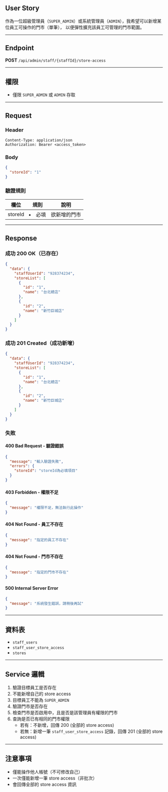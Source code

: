 ## User Story

作為一位超級管理員（`SUPER_ADMIN`）或系統管理員（`ADMIN`），我希望可以新增某位員工可操作的門市（單筆）， 以便彈性擴充該員工可管理的門市範圍。

---

## Endpoint

**POST** `/api/admin/staff/{staffId}/store-access`

---

## 權限

- 僅限 `SUPER_ADMIN` 或 `ADMIN` 存取


---

## Request

### Header

```http
Content-Type: application/json
Authorization: Bearer <access_token>
```

### Body

```json
{
  "storeId": "1"
}
```

### 驗證規則

| 欄位    | 規則     | 說明         |
| ------- | -------- | ------------ |
| storeId | <li>必填 | 欲新增的門市 |

---

## Response

### 成功 200 OK（已存在）

```json
{
  "data": {
    "staffUserId": "928374234",
    "storeList": [
      {
        "id": "1",
        "name": "台北總店"
      },
      {
        "id": "2",
        "name": "新竹巨城店"
      }
    ]
  }
}
```

### 成功 201 Created（成功新增）

```json
{
  "data": {
    "staffUserId": "928374234",
    "storeList": [
      {
        "id": "1",
        "name": "台北總店"
      },
      {
        "id": "2",
        "name": "新竹巨城店"
      }
    ]
  }
}
```

### 失敗

#### 400 Bad Request - 驗證錯誤

```json
{
  "message": "輸入驗證失敗",
  "errors": {
    "storeId": "storeId為必填項目"
  }
}
```

#### 403 Forbidden - 權限不足

```json
{
  "message": "權限不足，無法執行此操作"
}
```

#### 404 Not Found - 員工不存在

```json
{
  "message": "指定的員工不存在"
}
```

#### 404 Not Found - 門市不存在

```json
{
  "message": "指定的門市不存在"
}
```

#### 500 Internal Server Error

```json
{
  "message": "系統發生錯誤，請稍後再試"
}
```

---

## 資料表

- `staff_users`
- `staff_user_store_access`
- `stores`

---

## Service 邏輯


1. 驗證目標員工是否存在
2. 不能新增自己的 store access
3. 目標員工不能為 `SUPER_ADMIN`
4. 驗證門市是否存在
5. 檢查門市是否啟用中，且是否是該管理員有權限的門市
6. 查詢是否已有相同的門市權限
   - 若有：不新增，回傳 200 (全部的 store access)
   - 若無：新增一筆 `staff_user_store_access` 記錄，回傳 201 (全部的 store access)

---

## 注意事項

- 僅能操作他人帳號（不可修改自己）
- 一次僅能新增一筆 store access（非批次）
- 會回傳全部的 store access 資訊

